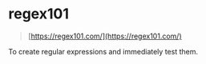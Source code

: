 # regex101

> [https://regex101.com/](https://regex101.com/)

To create regular expressions and immediately test them.
